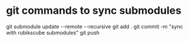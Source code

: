 # git commands to sync submodules
git submodule update --remote --recursive
git add .
git commit -m "sync with rubikscube submodules"
git push